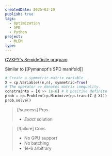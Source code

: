 ```yaml
---
createdDate: 2025-03-20
publish: true
tags:
  - Optimization
  - SPD
  - Python
project:
  - MLEM
type:
---
```

[CVXPY's Semidefinite program](https://www.cvxpy.org/examples/basic/sdp.html)

Similar to [[Pymanopt's SPD manifold]]

```python
# Create a symmetric matrix variable.
X = cp.Variable((n,n), symmetric=True)
# The operator >> denotes matrix inequality.
constraints = [X >> 1e-6] # X positive definite
prob = cp.Problem(cp.Minimize(cp.trace(C @ X)))
prob.solve()
```

> [!success] Pros
> - *Exact* solution

> [!failure] Cons
> - No GPU support
> - No batching
> - 1e-6 arbitrary
